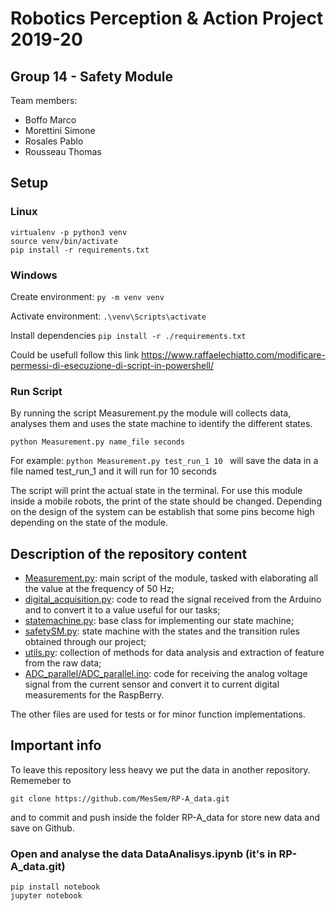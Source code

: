 # Robotics Perception & Action Project 2019-20

## Group 14 - Safety Module

Team members:
- Boffo Marco
- Morettini Simone
- Rosales Pablo
- Rousseau Thomas

## Setup

### Linux

```
virtualenv -p python3 venv
source venv/bin/activate
pip install -r requirements.txt
```

### Windows

Create environment:
`py -m venv venv`

Activate environment:
`.\venv\Scripts\activate`

Install dependencies
`pip install -r ./requirements.txt`

Could be usefull follow this link https://www.raffaelechiatto.com/modificare-permessi-di-esecuzione-di-script-in-powershell/

### Run Script

By running the script Measurement.py the module will collects data, analyses them and uses the
state machine to identify the different states.

```
python Measurement.py name_file seconds 
```
For example:
`
python Measurement.py test_run_1 10 
`
will save the data in a file named test_run_1 and it will run for 10 seconds

The script will print the actual state in the terminal. For use this module inside a mobile robots, the print of the state should be changed. Depending on the design of the system can be establish that some pins become high depending on the state of the module.

## Description of the repository content

* [Measurement.py](Measurement.py): main script of the module, tasked with elaborating all the value at the frequency of 50 Hz;
* [digital_acquisition.py](digital_acquisition.py): code to read the signal received from the Arduino and to convert it to a value useful for our tasks;
* [statemachine.py](statemachine.py): base class for implementing our state machine;
* [safetySM.py](safetySM.py): state machine with the states and the transition rules obtained through our project;
* [utils.py](utils.py): collection of methods for data analysis and extraction of feature from the raw data;
* [ADC_parallel/ADC_parallel.ino](ADC_parallel/ADC_parallel.ino): code for receiving the analog voltage signal from the current sensor and convert it to current digital measurements for the RaspBerry.


The other files are used for tests or for minor function implementations.

## Important info

To leave this repository less heavy we put the data in another repository.
Rememeber to
```
git clone https://github.com/MesSem/RP-A_data.git
```
and to commit and push inside the folder RP-A_data for store new data and save on Github.

### Open and analyse the data DataAnalisys.ipynb (it's in RP-A_data.git)
```
pip install notebook
jupyter notebook
```
